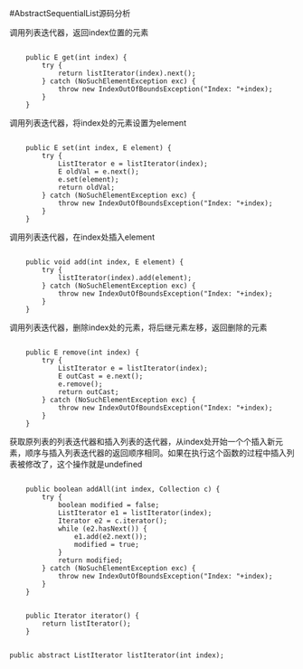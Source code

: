 #AbstractSequentialList源码分析

调用列表迭代器，返回index位置的元素
<pre><code>
    public E get(int index) {
        try {
            return listIterator(index).next();
        } catch (NoSuchElementException exc) {
            throw new IndexOutOfBoundsException("Index: "+index);
        }
    }
</code></pre>

调用列表迭代器，将index处的元素设置为element
<pre><code>
    public E set(int index, E element) {
        try {
            ListIterator<E> e = listIterator(index);
            E oldVal = e.next();
            e.set(element);
            return oldVal;
        } catch (NoSuchElementException exc) {
            throw new IndexOutOfBoundsException("Index: "+index);
        }
    }
</code></pre>

调用列表迭代器，在index处插入element
<pre><code>
    public void add(int index, E element) {
        try {
            listIterator(index).add(element);
        } catch (NoSuchElementException exc) {
            throw new IndexOutOfBoundsException("Index: "+index);
        }
    }
</code></pre>

调用列表迭代器，删除index处的元素，将后继元素左移，返回删除的元素
<pre><code>
    public E remove(int index) {
        try {
            ListIterator<E> e = listIterator(index);
            E outCast = e.next();
            e.remove();
            return outCast;
        } catch (NoSuchElementException exc) {
            throw new IndexOutOfBoundsException("Index: "+index);
        }
    }
</code></pre>

获取原列表的列表迭代器和插入列表的迭代器，从index处开始一个个插入新元素，顺序与插入列表迭代器的返回顺序相同。如果在执行这个函数的过程中插入列表被修改了，这个操作就是undefined
<pre><code>
    public boolean addAll(int index, Collection<? extends E> c) {
        try {
            boolean modified = false;
            ListIterator<E> e1 = listIterator(index);
            Iterator<? extends E> e2 = c.iterator();
            while (e2.hasNext()) {
                e1.add(e2.next());
                modified = true;
            }
            return modified;
        } catch (NoSuchElementException exc) {
            throw new IndexOutOfBoundsException("Index: "+index);
        }
    }
</code></pre>

<pre><code>
    public Iterator<E> iterator() {
        return listIterator();
    }
</code></pre>

<pre><code>
public abstract ListIterator<E> listIterator(int index);
</code></pre>








